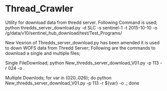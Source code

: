 # Thread_Crawler
Utility for download data from thredd server.
Following Command is used;
python thredds_server_download.py  -d SLC  -s sentinel-1 -t 2015-10-10 -o /g/data/v10/sentinel_hub_download/test/Test_Programs/

New Vesrion of Thredds_server_download.py has been amended it is used to down WOFS data from Thredd Server;
Following are the commands to download a single and multiple files;

Single FileDownload;
python New_thredds_server_download_V01.py -p 113 -r 024 -o .

Multiple Downlods;
for var in {020..026}; do python New_thredds_server_download_V01.py -p 113 -r ${var} -o .; done

